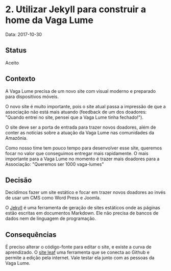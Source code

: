 # 2. Utilizar Jekyll para construir a home da Vaga Lume

Data: 2017-10-30

## Status

Aceito

## Contexto

A Vaga Lume precisa de um novo site com visual moderno e preparado para dispositivos
móveis.

O novo site é muito importante, pois o site atual passa a impressão de que a
associação não está mais atuando (feedback de um dos doadores: "Quando entrei no site,
pensei que a Vaga Lume tinha fechado!").

O site deve ser a porta de entrada para trazer novos doadores, além de conter as
notícias sobre a atuação da Vaga Lume nas comunidades da Amazônia.

Como nosso time tem pouco tempo para desenvolver esse site, queremos focar no valor
que conseguimos entregar mais rapidamente. O mais importante para a Vaga Lume no
momento é trazer mais doadores para a Associação: "Queremos ser 1000 vaga-lumes"

## Decisão

Decidimos fazer um site estático e focar em trazer novos doadores ao invés de usar
um CMS como Word Press e Joomla.

O [Jekyll](http://jekyll-brasil.github.io/) é uma ferramenta de geração de sites
estáticos onde as páginas estão escritas em documentos Markdown. Ele não precisa de
bancos de dados nem de linguagem de programação.

## Consequências

É preciso alterar o código-fonte para editar o site, e existe a curva de aprendizado.
O [site leaf](https://www.siteleaf.com/) uma ferramenta que se conecta ao Github e permite a edição pela internet. Vale testar ela junto com as pessoas da Vaga Lume.
